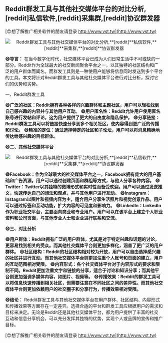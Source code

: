 ## **Reddit群发工具与其他社交媒体平台的对比分析,**[reddit]**私信软件,**[reddit]**采集群,**[reddit]**协议群发器**

[😍想了解推广相关软件的朋友请登录 http://www.vst.tw](http://www.vst.tw)

 <center><img src="https://vst.tw/MP4/tuiguang/png/8.png" alt="Reddit群发工具与其他社交媒体平台的对比分析,**[reddit]**私信软件,**[reddit]**采集群,**[reddit]**协议群发器"></center>

**😄导言：**
在当今数字化时代，社交媒体平台已成为人们日常生活中不可或缺的一部分。Reddit作为全球最大的社交新闻聚合平台之一，以其独特的社区结构和广泛的用户群体而闻名。而群发工具则是一种使用户能够将信息同时发送到多个平台的工具。本文将针对Reddit群发工具与其他社交媒体平台进行对比分析，探讨它们的优势和劣势。

一、Reddit群发工具

**😄广泛的社区：Reddit拥有各种各样的兴趣群体和主题社区，用户可以轻松找到自己感兴趣的内容并与其他用户互动。**
**😄用户匿名性：Reddit允许用户使用匿名账号进行发帖和评论，这为用户提供了更大的自由度和隐私保护。**
**😄分享链接：Reddit群发工具可以将链接快速分享到多个相关社区，使内容得到更广泛的传播和讨论。**
**😄精准的定位：通过选择特定的社区和子论坛，用户可以将消息精确地传达给感兴趣的目标群体。**

**😄二、其他社交媒体平台**

 <center><img src="https://vst.tw/MP4/tuiguang/png/8.png" alt="Reddit群发工具与其他社交媒体平台的对比分析,**[reddit]**私信软件,**[reddit]**采集群,**[reddit]**协议群发器"></center>

**😄Facebook：作为全球最大的社交媒体平台之一，Facebook拥有庞大的用户基础和广告资源。用户可以通过创建页面和群组等方式，与他人分享各种内容。**
**😄Twitter：Twitter以其独特的微博形式和实时性而备受欢迎。用户可以通过发送推文，快速传达自己的想法和观点，并与其他用户进行互动。**
**😄Instagram：Instagram以图片和视频内容为主，适合用户分享生活照片和视觉创意作品。用户可以通过标签和互动功能，扩大内容的可见度和影响力。**
**😄LinkedIn：LinkedIn作为职业社交平台，主要面向商业和专业用户。用户可以在该平台上建立个人职业资料和公司页面，与其他专业人士和企业进行联系和交流。**

**😄三、对比分析**

**😄用户群体：Reddit拥有广泛的用户群体，尤其是对于特定兴趣和话题的讨论，更容易找到相关的受众。而其他社交媒体平台则更加多样化，涵盖了更广泛的用户群体。**
**😄社区结构：Reddit的社区结构相对较为开放，用户可以自由选择感兴趣的社区并进行互动。而其他社交媒体平台则更加注重个人账号和页面的建立，用户的互动范围相对受限。**
**😄内容形式：各个社交媒体平台对于内容形式的要求和限制不同。Reddit更加注重文字和链接的分享，适合于讨论和知识分享；而其他平台则更加强调多媒体内容，如图片、视频等。**
**😄传播效果：Reddit的群发工具可以将信息快速传播到相关社区，但需要注意在不同社区之间的差异性。而其他社交媒体平台则更加依赖用户的社交圈子和分享行为，传播效果相对受限。**

**😄结论：**
Reddit群发工具与其他社交媒体平台在用户群体、社区结构、内容形式和传播效果等方面存在一定差异。选择合适的平台和群发工具应根据用户的需求和目标来决定。无论是Reddit还是其他社交媒体平台，都为用户提供了丰富的社交互动和信息分享机会，可以充分发挥其独特的优势，实现个人或品牌的宣传和推广目标。

[😍想了解推广相关软件的朋友请登录 http://www.vst.tw](http://www.vst.tw)



